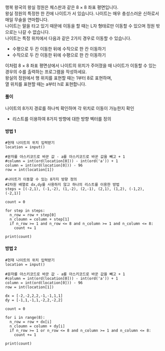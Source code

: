 행복 왕국의 왕실 정원은 체스판과 같은 8 × 8 좌표 평면입니다.   
왕실 정원의 특정한 한 칸에 나이트가 서 있습니다. 나이트는 매우 충성스러운 신하로서 매일 무술을 연마합니다.   
나이트는 말을 타고 있기 때문에 이동을 할 때는 L자 형태로만 이동할 수 있으며 정원 밖으로는 나갈 수 없습니다.   
나이트는 특정 위치에서 다음과 같은 2가지 경우로 이동할 수 있습니다.   
- 수평으로 두 칸 이동한 뒤에 수직으로 한 칸 이동하기
- 수직으로 두 칸 이동한 뒤에 수평으로 한 칸 이동하기

이처럼 8 × 8 좌표 평면상에서 나이트의 위치가 주어졌을 때 나이트가 이동할 수 있는 경우의 수를 출력하는 프로그램을 작성하세요.   
왕실의 정원에서 행 위치를 표현할 때는 1부터 8로 표현하며,   
열 위치를 표현할 때는 a부터 h로 표현합니다.   
   
#### 풀이   
   
나이트의 8가지 경로를 하나씩 확인하며 각 위치로 이동이 가능한지 확인
- 리스트를 이용하여 8가지 방향에 대한 방향 벡터를 정의

#### 방법 1
<pre><code>#현재 나이트의 위치 입력받기
location = input()

#문자를 아스키코드로 바꾼 값 - a를 아스키코드로 바꾼 값을 빼고 + 1
#column = int(ord(location[0])) - int(ord('a')) + 1
column = int(ord(location[0])) - 96
row = int(location[1])

#나이트가 이동할 수 있는 8가지 방향 정의
#2차원 배열로 dx,dy를 사용하지 않고 하나의 리스트를 이용한 방법
steps = [(-2,1), (-1,-2), (1,-2), (2,-1), (2,1), (1,2), (-1,2), (-2,1)]

count = 0

for step in steps:
  n_row = row + step[0]
  n_cloumn = column + step[1]
  if n_row >= 1 and n_row <= 8 and n_column >= 1 and n_column <= 8:
    count += 1

print(count)</code></pre>
   
#### 방법 2   
<pre><code>#현재 나이트의 위치 입력받기
location = input()

#문자를 아스키코드로 바꾼 값 - a를 아스키코드로 바꾼 값을 빼고 + 1
#column = int(ord(location[0])) - int(ord('a')) + 1
column = int(ord(location[0])) - 96
row = int(location[1])

dx = [-2,-2,2,2,-1,-1,1,1]
dy = [-1,1,-1,1,-2,2,-2,2]

count = 0

for i in range(8):
  n_row = row + dx[i]
  n_cloumn = column + dy[i]
  if n_row >= 1 or n_row <= 8 and n_column >= 1 and n_column <= 8:
    count += 1

print(count)</code></pre>
